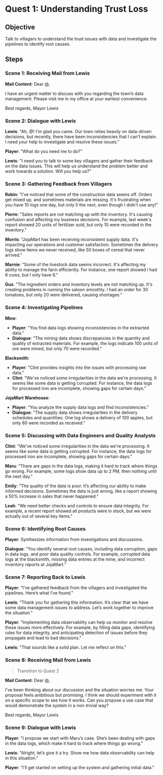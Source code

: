 # Quest 1: Understanding Trust Loss

## Objective
Talk to villagers to understand the trust issues with data and investigate the pipelines to identify root causes.

## Steps

### Scene 1: Receiving Mail from Lewis

**Mail Content**:
Dear @,

I have an urgent matter to discuss with you regarding the town’s data management. Please visit me in my office at your earliest convenience.

Best regards,
Mayor Lewis

### Scene 2: Dialogue with Lewis

**Lewis**: "Ah, @! I'm glad you came. Our town relies heavily on data-driven decisions, but recently, there have been inconsistencies that I can't explain. I need your help to investigate and resolve these issues."

**Player**: "What do you need me to do?"

**Lewis**: "I need you to talk to some key villagers and gather their feedback on the data issues. This will help us understand the problem better and work towards a solution. Will you help us?"

### Scene 3: Gathering Feedback from Villagers

**Robin**: "I've noticed that some of the construction data seems off. Orders get mixed up, and sometimes materials are missing. It's frustrating when you have 10 logs one day, but only 5 the next, even though I didn't use any!"

**Pierre**: "Sales reports are not matching up with the inventory. It's causing confusion and affecting my business decisions. For example, last week's report showed 20 units of fertilizer sold, but only 10 were recorded in the inventory."

**Morris**: "JojaMart has been receiving inconsistent supply data. It's impacting our operations and customer satisfaction. Sometimes the delivery logs show items we never received, like 50 boxes of cereal that never arrived."

**Marnie**: "Some of the livestock data seems incorrect. It's affecting my ability to manage the farm efficiently. For instance, one report showed I had 8 cows, but I only have 6."

**Gus**: "The ingredient orders and inventory levels are not matching up. It's creating problems in running the saloon smoothly. I had an order for 30 tomatoes, but only 20 were delivered, causing shortages."

### Scene 4: Investigating Pipelines

**Mine**:
- **Player**: "You find data logs showing inconsistencies in the extracted data."
- **Dialogue**: "The mining data shows discrepancies in the quantity and quality of extracted materials. For example, the logs indicate 100 units of ore were mined, but only 70 were recorded."

**Blacksmith**:
- **Player**: "Clint provides insights into the issues with processing raw data."
- **Clint**: "We've noticed some irregularities in the data we're processing. It seems like some data is getting corrupted. For instance, the data logs for processed iron are incomplete, showing gaps for certain days."

**JojaMart Warehouse**:
- **Player**: "You analyze the supply data logs and find inconsistencies."
- **Dialogue**: "The supply data shows irregularities in the delivery schedules and quantities. One log shows a delivery of 100 apples, but only 80 were recorded as received."

### Scene 5: Discussing with Data Engineers and Quality Analysts

**Clint**: "We've noticed some irregularities in the data we're processing. It seems like some data is getting corrupted. For instance, the data logs for processed iron are incomplete, showing gaps for certain days."

**Maru**: "There are gaps in the data logs, making it hard to track where things go wrong. For example, some logs show data up to 2 PM, then nothing until the next day."

**Emily**: "The quality of the data is poor. It’s affecting our ability to make informed decisions. Sometimes the data is just wrong, like a report showing a 50% increase in sales that never happened."

**Leah**: "We need better checks and controls to ensure data integrity. For example, a recent report showed all products were in stock, but we were actually out of several key items."

### Scene 6: Identifying Root Causes

**Player**: Synthesizes information from investigations and discussions.

**Dialogue**: "You identify several root causes, including data corruption, gaps in data logs, and poor data quality controls. For example, corrupted data logs at the blacksmith, missing data entries at the mine, and incorrect inventory reports at JojaMart."

### Scene 7: Reporting Back to Lewis

**Player**: "I’ve gathered feedback from the villagers and investigated the pipelines. Here’s what I’ve found."

**Lewis**: "Thank you for gathering this information. It’s clear that we have some data management issues to address. Let’s work together to improve the situation."

**Player**: "Implementing data observability can help us monitor and resolve these issues more effectively. For example, by filling data gaps, identifying rules for data integrity, and anticipating detection of issues before they propagate and lead to bad decisions."

**Lewis**: "That sounds like a solid plan. Let me reflect on this."

### Scene 8: Receiving Mail from Lewis

> Transition to Quest 2

**Mail Content**:
Dear @,

I've been thinking about our discussion and the situation worries me. Your proposal feels ambitious but promising. I think we should experiment with it on a specific scope to see how it works. Can you propose a use case that would demonstrate the system in a non-trivial way?

Best regards,
Mayor Lewis

### Scene 9: Dialogue with Lewis

**Player**: "I propose we start with Maru’s case. She’s been dealing with gaps in the data logs, which make it hard to track where things go wrong."

**Lewis**: "Alright, let’s give it a try. Show me how data observability can help in this situation."

**Player**: "I’ll get started on setting up the system and gathering initial data."
